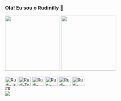 ### Olá! Eu sou o Rudinilly 👋

<div>
  <img height="180em" src="https://github-readme-stats.vercel.app/api?username=Rudinilly-Ti&show_icons=true&theme=tokyonight" />
   <img height="180em" src="https://github-readme-stats.vercel.app/api/top-langs/?username=Rudinilly-Ti&layout=compact&theme=tokyonight" />
</div>

<div style="display: inline_block"><br>
  <img align="center" alt="Rudi-Js" height="30" width="40"src="https://cdn.jsdelivr.net/gh/devicons/devicon/icons/javascript/javascript-original.svg">
  <img align="center" alt="Rudi-Ts" height="30" width="40"src="https://cdn.jsdelivr.net/gh/devicons/devicon/icons/typescript/typescript-original.svg">
  <img align="center" alt="Rudi-React" height="30" width="40" src="https://cdn.jsdelivr.net/gh/devicons/devicon/icons/react/react-original.svg">
  <img align="center" alt="Rudi-NodeJS" height="30" width="40" src="https://cdn.jsdelivr.net/gh/devicons/devicon/icons/nodejs/nodejs-original.svg" />
  <img align="center" alt="Rudi-HTML" height="30" width="40" src="https://cdn.jsdelivr.net/gh/devicons/devicon/icons/html5/html5-original.svg">
  <img align="center" alt="Rudi-CSS" height="30" width="40" src="https://cdn.jsdelivr.net/gh/devicons/devicon/icons/css3/css3-original.svg">
</div>
##
<div>
  <a href="https://www.linkedin.com/in/rudinilly-rodrigues-6ab91b184" target="_blank" ><img src="https://img.shields.io/badge/LinkedIn-0077B5?style=for-the-badge&logo=linkedin&logoColor=white" target="_blank"></a>
</div>

